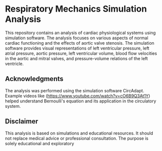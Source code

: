 # Respiratory Mechanics Simulation Analysis

This repository contains an analysis of cardiac physiological systems using simulation software. The analysis focuses on various aspects of normal cardiac functioning and the effects of aortic valve stenosis. The simulation software provides visual representations of left ventricular pressure, left atrial pressure, aortic pressure, left ventricular volume, blood flow velocities in the aortic and mitral valves, and pressure-volume relations of the left ventricle.


## Acknowledgments
The analysis was performed using the simulation software CircAdapt. Example videos like (https://www.youtube.com/watch?v=cO6B9Q3At1Y) helped understand Bernoulli's equation and its application in the circulatory system.

## Disclaimer
This analysis is based on simulations and educational resources. It should not replace medical advice or professional consultation. The purpose is solely educational and exploratory

